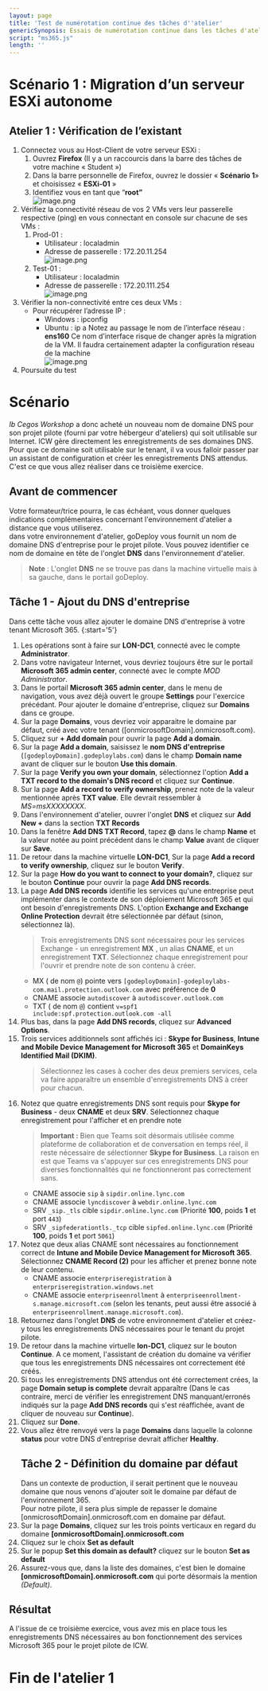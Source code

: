```yaml
---
layout: page
title: 'Test de numérotation continue des tâches d''atelier'
genericSynopsis: Essais de numérotation continue dans les tâches d'ateliers
script: "ms365.js"
length: ''
---
```

# Scénario 1 : Migration d’un serveur ESXi autonome
## Atelier 1 : Vérification de l’existant
1. Connectez vous au Host-Client de votre serveur ESXi :
   1. Ouvrez **Firefox** (Il y a un raccourcis dans la barre des tâches de votre machine « Student »)
   2. Dans la barre personnelle de Firefox, ouvrez le dossier « **Scénario 1**» et choisissez « **ESXi-01** »
   3. Identifiez vous en tant que “**root”**  
        ![image.png](image.png)
1. Vérifiez la connectivité réseau de vos 2 VMs vers leur passerelle respective (ping) en vous connectant en console sur chacune de ses VMs :
   1. Prod-01 :
       - Utilisateur : localadmin
       - Adresse de passerelle : 172.20.11.254        
        ![image.png](image%201.png)
    2. Test-01 :
       - Utilisateur : localadmin
       - Adresse de passerelle : 172.20.111.254  
        ![image.png](image%202.png)
1. Vérifier la non-connectivité entre ces deux VMs :
    - Pour récupérer l’adresse IP :
        - Windows : ipconfig
        - Ubuntu : ip a
    Notez au passage le nom de l’interface réseau : **ens160**
    Ce nom d’interface risque de changer après la migration de la VM. Il faudra certainement adapter la configuration réseau de la machine  
    ![image.png](image%203.png)
1. Poursuite du test  
# Scénario
*Ib Cegos Workshop* a donc acheté un nouveau nom de domaine DNS pour son projet pilote (fourni par votre hébergeur d'ateliers) qui soit utilisable sur Internet.
ICW gère directement les enregistrements de ses domaines DNS. Pour que ce domaine soit utilisable sur le tenant, il va vous falloir passer par un assistant de configuration et créer les enregistrements DNS attendus. C'est ce que vous allez réaliser dans ce troisième exercice.
## Avant de commencer
Votre formateur/trice pourra, le cas échéant, vous donner quelques indications complémentaires concernant l'environnement d'atelier a distance que vous utiliserez.  
dans votre environnement d'atelier, goDeploy vous fournit un nom de domaine DNS d'entreprise pour le projet pilote. Vous pouvez identifier ce nom de domaine en tête de l'onglet **DNS** dans l'environnement d'atelier.
> **Note** : L'onglet **DNS** ne se trouve pas dans la machine virtuelle mais à sa gauche, dans le portail goDeploy.  

## Tâche 1 - Ajout du DNS d'entreprise
Dans cette tâche vous allez ajouter le domaine DNS d'entreprise à votre tenant Microsoft 365.
{:start='5'}
1. Les opérations sont à faire sur **LON-DC1**, connecté avec le compte **Administrator**.
1. Dans votre navigateur Internet, vous devriez toujours être sur le portail **Microsoft 365 admin center**, connecté avec le compte *MOD Administrator*.
1. Dans le portail **Microsoft 365 admin center**, dans le menu de navigation, vous avez déjà ouvert le groupe **Settings** pour l'exercice précédant. Pour ajouter le domaine d'entreprise, cliquez sur **Domains** dans ce groupe.
1. Sur la page **Domains**, vous devriez voir apparaitre le domaine par défaut, créé avec votre tenant ([onmicrosoftDomain].onmicrosoft.com).
1. Cliquez sur **+ Add domain** pour ouvrir la page **Add a domain**.
1. Sur la page **Add a domain**, saisissez le **nom DNS d'entreprise** (```[godeployDomain].godeploylabs.com```) dans le champ **Domain name** avant de cliquer sur le bouton **Use this domain**.
1. Sur la page **Verify you own your domain**, sélectionnez l'option **Add a TXT record to the domain's DNS record** et cliquez sur **Continue**.
1. Sur la page **Add a record to verify ownership**, prenez note de la valeur mentionnée après **TXT value**. Elle devrait ressembler à *MS=msXXXXXXXX*.
1. Dans l'environnement d'atelier, ouvrer l'onglet **DNS** et cliquez sur **Add New +** dans la section **TXT Records**
1. Dans la fenêtre **Add DNS TXT Record**, tapez **@** dans le champ **Name** et la valeur notée au point précédent dans le champ **Value** avant de cliquer sur **Save**.
1. De retour dans la machine virtuelle **LON-DC1**, Sur la page **Add a record to verify ownership**, cliquez sur le bouton **Verify**.
1. Sur la page **How do you want to connect to your domain?**, cliquez sur le bouton **Continue** pour ouvrir la page **Add DNS records**.
1. La page **Add DNS records** identifie les services qu'une entreprise peut implémenter dans le contexte de son déploiement Microsoft 365 et qui ont besoin d'enregistrements DNS. L'option **Exchange and Exchange Online Protection** devrait être sélectionnée par défaut (sinon, sélectionnez là).
	> Trois enregistrements DNS sont nécessaires pour les services Exchange - un enregistrement **MX** , un alias **CNAME**, et un enregistrement **TXT**. Sélectionnez chaque enregistrement pour l'ouvrir et prendre note de son contenu à créer.  
    - MX ( de nom ```@```) pointe vers ```[godeployDomain]-godeploylabs-com.mail.protection.outlook.com``` avec préférence de **0**  
    - CNAME associe ```autodiscover``` à ```autodiscover.outlook.com```  
    - TXT ( de nom ```@```) contient ```v=spf1 include:spf.protection.outlook.com -all```  
1. Plus bas, dans la page **Add DNS records**, cliquez sur **Advanced Options**.
1. Trois services additionnels sont affichés ici : **Skype for Business**, **Intune and Mobile Device Management for Microsoft 365** et **DomainKeys Identified Mail (DKIM)**.  
	> Sélectionnez les cases à cocher des deux premiers services, cela va faire apparaître un ensemble d'enregistrements DNS à créer pour chacun.
1. Notez que quatre enregistrements DNS sont requis pour **Skype for Business** - deux **CNAME** et deux **SRV**. Sélectionnez chaque enregistrement pour l'afficher et en prendre note  
	> **Important :** Bien que Teams soit désormais utilisée comme plateforme de collaboration et de conversation en temps réel, il reste nécessaire de sélectionner **Skype for Business**. La raison en est que Teams va s'appuyer sur ces enregistrements DNS pour diverses fonctionnalités qui ne fonctionneront pas correctement sans.  
    - CNAME associe ```sip``` à ```sipdir.online.lync.com```  
    - CNAME associe ```lyncdiscover``` à ```webdir.online.lync.com```  
    - SRV ```_sip._tls``` cible ```sipdir.online.lync.com``` (Priorité **100**, poids **1** et port ```443```)  
    - SRV ```_sipfederationtls._tcp``` cible ```sipfed.online.lync.com``` (Priorité **100**, poids **1** et port ```5061```)  
1. Notez que deux alias CNAME sont nécessaires au fonctionnement correct de **Intune and Mobile Device Management for Microsoft 365**. Sélectionnez **CNAME Record (2)** pour les afficher et prenez bonne note de leur contenu.  
    - CNAME associe ```enterpriseregistration``` à ```enterpriseregistration.windows.net```  
    - CNAME associe ```enterpriseenrollment``` à ```enterpriseenrollment-s.manage.microsoft.com``` (selon les tenants, peut aussi être associé à ```enterpriseenrollment.manage.microsoft.com```).  
1. Retournez dans l'onglet **DNS** de votre environnement d'atelier et créez-y tous les enregistrements DNS nécessaires pour le tenant du projet pilote.
1. De retour dans la machine virtuelle **lon-DC1**, cliquez sur le bouton **Continue**. A ce moment, l'assistant de création du domaine va vérifier que tous les enregistrements DNS nécessaires ont correctement été créés.
1. Si tous les enregistrements DNS attendus ont été correctement crées, la page **Domain setup is complete** devrait apparaître (Dans le cas contraire, merci de vérifier les enregistrement DNS manquant/erronés indiqués sur la page **Add DNS records** qui s'est réaffichée, avant de cliquer de nouveau sur **Continue**).
1. Cliquez sur **Done**.
1. Vous allez être renvoyé vers la page **Domains** dans laquelle la colonne **status** pour votre DNS d'entreprise devrait afficher **Healthy**.  
    ## Tâche 2 - Définition du domaine par défaut
    Dans un contexte de production, il serait pertinent que le nouveau domaine que nous venons d'ajouter soit le domaine par défaut de l'environnement 365.  
    Pour notre pilote, il sera plus simple de repasser le domaine [onmicrosoftDomain].onmicrosoft.com en domaine par défaut.
1. Sur la page **Domains**, cliquez sur les trois points verticaux en regard du domaine **[onmicrosoftDomain].onmicrosoft.com**
1. Cliquez sur le choix **Set as default**
1. Sur le popup **Set this domain as default?** cliquez sur le bouton **Set as default**
1. Assurez-vous que, dans la liste des domaines, c'est bien le domaine **[onmicrosoftDomain].onmicrosoft.com** qui porte désormais la mention *(Default)*.

## Résultat
A l'issue de ce troisième exercice, vous avez mis en place tous les enregistrements DNS nécessaires au bon fonctionnement des services Microsoft 365 pour le projet pilote de ICW.

# Fin de l'atelier 1